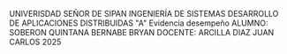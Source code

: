 UNIVERISDAD SEÑOR DE SIPAN
INGENIERÍA DE SISTEMAS
DESARROLLO DE APLICACIONES DISTRIBUIDAS "A"
Evidencia desempeño
ALUMNO: SOBERON QUINTANA BERNABE BRYAN
DOCENTE: ARCILLA DIAZ JUAN CARLOS
2025
